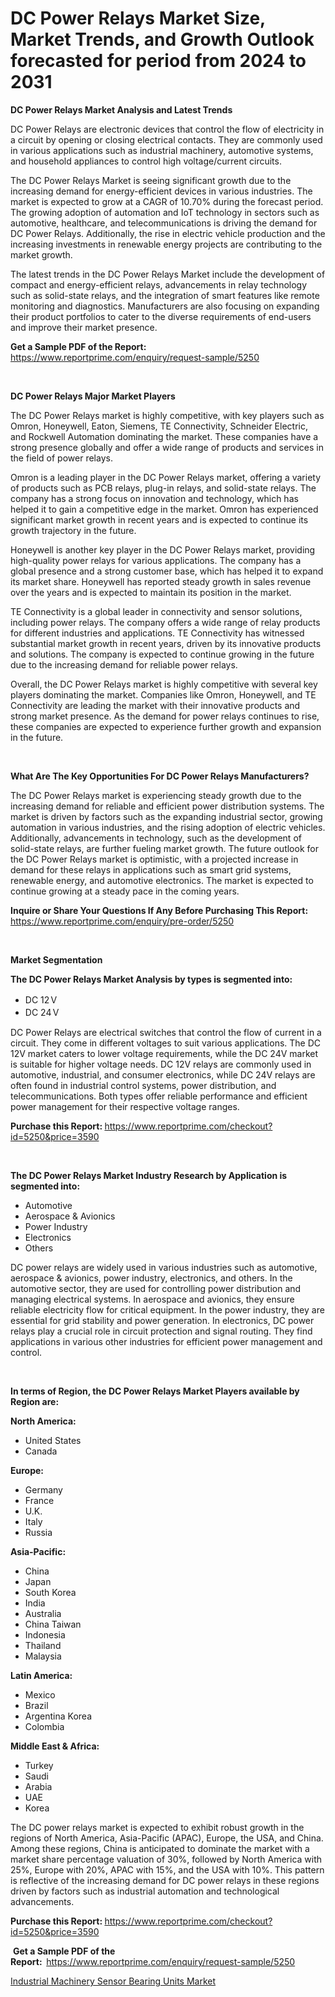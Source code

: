 <p><h1>DC Power Relays Market Size, Market Trends, and Growth Outlook forecasted for period from 2024 to 2031</h1></p><p><strong>DC Power Relays Market Analysis and Latest Trends</strong></p>
<p><p>DC Power Relays are electronic devices that control the flow of electricity in a circuit by opening or closing electrical contacts. They are commonly used in various applications such as industrial machinery, automotive systems, and household appliances to control high voltage/current circuits.</p><p>The DC Power Relays Market is seeing significant growth due to the increasing demand for energy-efficient devices in various industries. The market is expected to grow at a CAGR of 10.70% during the forecast period. The growing adoption of automation and IoT technology in sectors such as automotive, healthcare, and telecommunications is driving the demand for DC Power Relays. Additionally, the rise in electric vehicle production and the increasing investments in renewable energy projects are contributing to the market growth.</p><p>The latest trends in the DC Power Relays Market include the development of compact and energy-efficient relays, advancements in relay technology such as solid-state relays, and the integration of smart features like remote monitoring and diagnostics. Manufacturers are also focusing on expanding their product portfolios to cater to the diverse requirements of end-users and improve their market presence.</p></p>
<p><strong>Get a Sample PDF of the Report:&nbsp;</strong> <a href="https://www.reportprime.com/enquiry/request-sample/5250">https://www.reportprime.com/enquiry/request-sample/5250</a></p>
<p>&nbsp;</p>
<p><strong>DC Power Relays Major Market Players</strong></p>
<p><p>The DC Power Relays market is highly competitive, with key players such as Omron, Honeywell, Eaton, Siemens, TE Connectivity, Schneider Electric, and Rockwell Automation dominating the market. These companies have a strong presence globally and offer a wide range of products and services in the field of power relays.</p><p>Omron is a leading player in the DC Power Relays market, offering a variety of products such as PCB relays, plug-in relays, and solid-state relays. The company has a strong focus on innovation and technology, which has helped it to gain a competitive edge in the market. Omron has experienced significant market growth in recent years and is expected to continue its growth trajectory in the future.</p><p>Honeywell is another key player in the DC Power Relays market, providing high-quality power relays for various applications. The company has a global presence and a strong customer base, which has helped it to expand its market share. Honeywell has reported steady growth in sales revenue over the years and is expected to maintain its position in the market.</p><p>TE Connectivity is a global leader in connectivity and sensor solutions, including power relays. The company offers a wide range of relay products for different industries and applications. TE Connectivity has witnessed substantial market growth in recent years, driven by its innovative products and solutions. The company is expected to continue growing in the future due to the increasing demand for reliable power relays.</p><p>Overall, the DC Power Relays market is highly competitive with several key players dominating the market. Companies like Omron, Honeywell, and TE Connectivity are leading the market with their innovative products and strong market presence. As the demand for power relays continues to rise, these companies are expected to experience further growth and expansion in the future.</p></p>
<p>&nbsp;</p>
<p><strong>What Are The Key Opportunities For DC Power Relays Manufacturers?</strong></p>
<p><p>The DC Power Relays market is experiencing steady growth due to the increasing demand for reliable and efficient power distribution systems. The market is driven by factors such as the expanding industrial sector, growing automation in various industries, and the rising adoption of electric vehicles. Additionally, advancements in technology, such as the development of solid-state relays, are further fueling market growth. The future outlook for the DC Power Relays market is optimistic, with a projected increase in demand for these relays in applications such as smart grid systems, renewable energy, and automotive electronics. The market is expected to continue growing at a steady pace in the coming years.</p></p>
<p><strong>Inquire or Share Your Questions If Any Before Purchasing This Report:</strong> <a href="https://www.reportprime.com/enquiry/pre-order/5250">https://www.reportprime.com/enquiry/pre-order/5250</a></p>
<p>&nbsp;</p>
<p><strong>Market Segmentation</strong></p>
<p><strong>The DC Power Relays Market Analysis by types is segmented into:</strong></p>
<p><ul><li>DC 12Ｖ</li><li>DC 24Ｖ</li></ul></p>
<p><p>DC Power Relays are electrical switches that control the flow of current in a circuit. They come in different voltages to suit various applications. The DC 12V market caters to lower voltage requirements, while the DC 24V market is suitable for higher voltage needs. DC 12V relays are commonly used in automotive, industrial, and consumer electronics, while DC 24V relays are often found in industrial control systems, power distribution, and telecommunications. Both types offer reliable performance and efficient power management for their respective voltage ranges.</p></p>
<p><strong>Purchase this Report:&nbsp;</strong><a href="https://www.reportprime.com/checkout?id=5250&price=3590">https://www.reportprime.com/checkout?id=5250&price=3590</a></p>
<p>&nbsp;</p>
<p><strong>The DC Power Relays Market Industry Research by Application is segmented into:</strong></p>
<p><ul><li>Automotive</li><li>Aerospace & Avionics</li><li>Power Industry</li><li>Electronics</li><li>Others</li></ul></p>
<p><p>DC power relays are widely used in various industries such as automotive, aerospace & avionics, power industry, electronics, and others. In the automotive sector, they are used for controlling power distribution and managing electrical systems. In aerospace and avionics, they ensure reliable electricity flow for critical equipment. In the power industry, they are essential for grid stability and power generation. In electronics, DC power relays play a crucial role in circuit protection and signal routing. They find applications in various other industries for efficient power management and control.</p></p>
<p>&nbsp;</p>
<p><strong>In terms of Region, the DC Power Relays Market Players available by Region are:</strong></p>
<p>
    <p> <strong> North America: </strong>
        <ul>
            <li>United States</li>
            <li>Canada</li>
        </ul>
        </p> 
    <p> <strong> Europe: </strong>
        <ul>
            <li>Germany</li>
            <li>France</li>
            <li>U.K.</li>
            <li>Italy</li>
            <li>Russia</li>
        </ul>
        </p> 
    <p> <strong> Asia-Pacific: </strong>
        <ul>
            <li>China</li>
            <li>Japan</li>
            <li>South Korea</li>
            <li>India</li>
            <li>Australia</li>
            <li>China Taiwan</li>
            <li>Indonesia</li>
            <li>Thailand</li>
            <li>Malaysia</li>
        </ul>
        </p> 
    <p> <strong> Latin America: </strong>
        <ul>
            <li>Mexico</li>
            <li>Brazil</li>
            <li>Argentina Korea</li>
            <li>Colombia</li>
        </ul>
        </p> 
    <p> <strong> Middle East & Africa: </strong>
        <ul>
            <li>Turkey</li>
            <li>Saudi</li>
            <li>Arabia</li>
            <li>UAE</li>
            <li>Korea</li>
        </ul>
    </p>
    </p>
<p><p>The DC power relays market is expected to exhibit robust growth in the regions of North America, Asia-Pacific (APAC), Europe, the USA, and China. Among these regions, China is anticipated to dominate the market with a market share percentage valuation of 30%, followed by North America with 25%, Europe with 20%, APAC with 15%, and the USA with 10%. This pattern is reflective of the increasing demand for DC power relays in these regions driven by factors such as industrial automation and technological advancements.</p></p>
<p><strong>Purchase this Report: </strong><a href="https://www.reportprime.com/checkout?id=5250&price=3590">https://www.reportprime.com/checkout?id=5250&price=3590</a></p>
<p>&nbsp;<strong>Get a Sample PDF of the Report:&nbsp;&nbsp;</strong><a href="https://www.reportprime.com/enquiry/request-sample/5250">https://www.reportprime.com/enquiry/request-sample/5250</a></p>
<p><strong></strong></p>
<p><p><a href="https://github.com/JameTravis/Market-Research-Report-List-4/blob/main/industrial-machinery-sensor-bearing-units-market.md">Industrial Machinery Sensor Bearing Units Market</a></p></p>